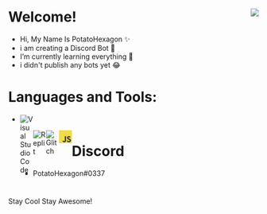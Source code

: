   #  Welcome! <img src="https://raw.githubusercontent.com/MartinHeinz/MartinHeinz/master/wave.gif" align="right"/>
- Hi, My Name Is PotatoHexagon ✨
- i am creating a Discord Bot 🤖
- I’m currently learning everything 👀
- i didn't publish any bots yet 😂

# Languages and Tools:
- <img align="left" alt="Visual Studio Code" width="26px" src="https://i.imgur.com/LwSdAlE.png" />
<img align="left" alt="Replit" width="26px" src="https://cdn.discordapp.com/attachments/799245987473653770/823120180933558272/images.png" />
<img align="left" alt="Glitch" width="26px" src="https://cdn.discordapp.com/attachments/799245987473653770/823120815746711562/9k.png" />
<img align="left" alt="JavaScript" width="26px" src="https://raw.githubusercontent.com/github/explore/80688e429a7d4ef2fca1e82350fe8e3517d3494d/topics/javascript/javascript.png" />

# Discord
- PotatoHexagon#0337

#
Stay Cool Stay Awesome!
